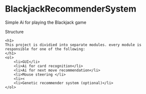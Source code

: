 # BlackjackRecommenderSystem
Simple Ai for playing the Blackjack game

<p>Structure</p>

    <h1>
    This project is dividied into separate modules. every module is responsible for one of the following:
    </h1>
    <ol>
        <li>GUI</li>
        <li>Ai for card recognition</li>
        <li>Ai for next move recommendation</li>
        <li>Mouse steering </li>
        <li><
        <li>Genetic recommender system (optional)</li>
    </ol>
